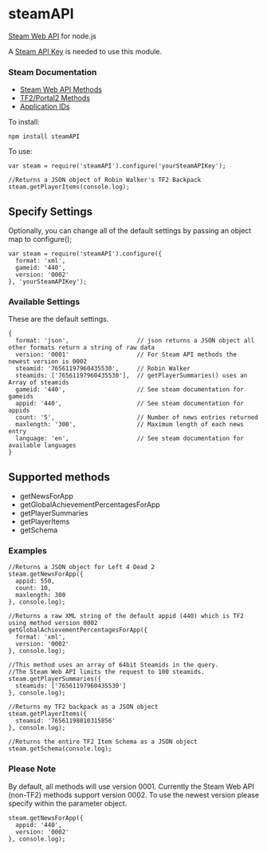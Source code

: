 steamAPI
====================

[Steam Web API](http://steamcommunity.com/dev) for node.js

A [Steam API Key](http://steamcommunity.com/dev/apikey) is needed to use this module.

### Steam Documentation
*    [Steam Web API Methods](http://developer.valvesoftware.com/wiki/Steam_Web_API)
*    [TF2/Portal2 Methods](http://wiki.teamfortress.com/wiki/WebAPI)
*    [Application IDs](http://developer.valvesoftware.com/wiki/Steam_Application_IDs)

To install:

    npm install steamAPI

To use:

    var steam = require('steamAPI').configure('yourSteamAPIKey');
    
    //Returns a JSON object of Robin Walker's TF2 Backpack
    steam.getPlayerItems(console.log); 


Specify Settings
--------------------
Optionally, you can change all of the default settings by passing an object map to configure();

    var steam = require('steamAPI').configure({
      format: 'xml',
      gameid: '440',
      version: '0002'
    }, 'yourSteamAPIKey');

### Available Settings
These are the default settings.

    {
      format: 'json',                   // json returns a JSON object all other formats return a string of raw data
      version: '0001'                   // For Steam API methods the newest version is 0002
      steamid: '76561197960435530',     // Robin Walker
      steamids: ['76561197960435530'],  // getPlayerSummaries() uses an Array of steamids
      gameid: '440',                    // See steam documentation for gameids 
      appid: '440',                     // See steam documentation for appids 
      count: '5',                       // Number of news entries returned
      maxlength: '300',                 // Maximum length of each news entry
      language: 'en',                   // See steam documentation for available languages
    }

Supported methods
-----------------------
*   getNewsForApp
*   getGlobalAchievementPercentagesForApp
*   getPlayerSummaries
*   getPlayerItems
*   getSchema

### Examples

    //Returns a JSON object for Left 4 Dead 2
    steam.getNewsForApp({
      appid: 550,
      count: 10,
      maxlength: 300
    }, console.log);

    //Returns a raw XML string of the default appid (440) which is TF2 using method version 0002
    getGlobalAchievementPercentagesForApp({
      format: 'xml',
      version: '0002'
    }, console.log);

    //This method uses an array of 64bit Steamids in the query.
    //The Steam Web API limits the request to 100 steamids.
    steam.getPlayerSummaries({
      steamids: ['76561197960435530']
    }, console.log);

    //Returns my TF2 backpack as a JSON object
    steam.getPlayerItems({
      steamid: '76561198010315856'
    }, console.log);

    //Returns the entire TF2 Item Schema as a JSON object
    steam.getSchema(console.log);

### Please Note
By default, all methods will use version 0001. Currently the Steam Web API (non-TF2) methods support version 0002. To use the newest version please specify within the parameter object.

    steam.getNewsForApp({
      appid: '440',
      version: '0002'
    }, console.log);
